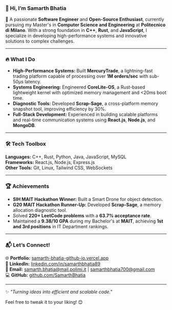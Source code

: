 
### 👋 Hi, I’m **Samarth Bhatia**  
🚀 A passionate **Software Engineer** and **Open-Source Enthusiast**, currently pursuing my Master's in **Computer Science and Engineering** at **Politecnico di Milano**. With a strong foundation in **C++**, **Rust**, and **JavaScript**, I specialize in developing high-performance systems and innovative solutions to complex challenges.  

---

### 🔥 **What I Do**  
- **High-Performance Systems:** Built **MercuryTrade**, a lightning-fast trading platform capable of processing over **1M orders/sec** with sub-50µs latency.  
- **Systems Engineering:** Engineered **CoreLite-OS**, a Rust-based lightweight kernel with optimized memory management and <20ms boot time.  
- **Diagnostic Tools:** Developed **Scrap-Sage**, a cross-platform memory snapshot tool, improving efficiency by 30%.  
- **Full-Stack Development:** Experienced in building scalable platforms and real-time communication systems using **React.js**, **Node.js**, and **MongoDB**.

---

### 🛠 **Tech Toolbox**  
**Languages:** C++, Rust, Python, Java, JavaScript, MySQL  
**Frameworks:** React.js, Node.js, Express.js  
**Other Tools:** Git, Linux, Tailwind CSS, WebSockets  

---

### 🏆 **Achievements**  
- **SIH MAIT Hackathon Winner:** Built a Smart Drone for object detection.  
- **G20 MAIT Hackathon Runner-Up:** Developed **Scrap-Sage**, a memory allocation diagnostic tool.  
- Solved **220+ LeetCode problems** with a **63.7% acceptance rate**.  
- Maintained a **9.38/10 GPA** during my Bachelor's at **MAIT**, achieving **1st and 3rd positions** in IT Department rankings.  

---

### 📬 **Let’s Connect!**  
🌐 **Portfolio:** [samarth-bhatia-github-io.vercel.app](https://samarth-bhatia-github-io.vercel.app)  
💼 **LinkedIn:** [linkedin.com/in/samarthbhatia89](https://linkedin.com/in/samarthbhatia89)  
📧 **Email:** samarth.bhatia@mail.polimi.it | samarthbhatia700@gmail.com  
💻 **GitHub:** [github.com/SamarthBhatia](https://github.com/SamarthBhatia)  

---

✨ _"Turning ideas into efficient and scalable code."_  

Feel free to tweak it to your liking! 😊
